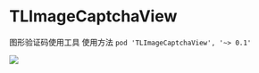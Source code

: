 # TLImageCaptchaView
图形验证码使用工具
使用方法
`pod 'TLImageCaptchaView', '~> 0.1'  `

![](https://user-gold-cdn.xitu.io/2017/11/24/15fea6c7d7fb703e?w=657&h=1168&f=png&s=32481)

